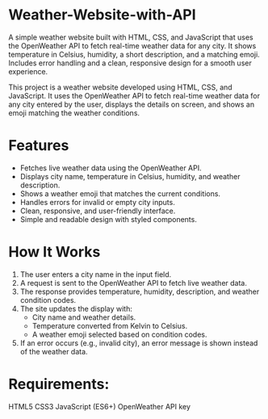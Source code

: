 # Weather-Website-with-API
A simple weather website built with HTML, CSS, and JavaScript that uses the OpenWeather API to fetch real-time weather data for any city. It shows temperature in Celsius, humidity, a short description, and a matching emoji. Includes error handling and a clean, responsive design for a smooth user experience.


This project is a weather website developed using HTML, CSS, and JavaScript.
It uses the OpenWeather API to fetch real-time weather data for any city entered by the user, displays the details on screen, and shows an emoji matching the weather conditions.

# Features
- Fetches live weather data using the OpenWeather API.
- Displays city name, temperature in Celsius, humidity, and weather description.
- Shows a weather emoji that matches the current conditions.
- Handles errors for invalid or empty city inputs.
- Clean, responsive, and user-friendly interface.
- Simple and readable design with styled components.

# How It Works
1. The user enters a city name in the input field.
2. A request is sent to the OpenWeather API to fetch live weather data.
3. The response provides temperature, humidity, description, and weather condition codes.
4. The site updates the display with:
   - City name and weather details.
   - Temperature converted from Kelvin to Celsius.
   - A weather emoji selected based on condition codes.
5. If an error occurs (e.g., invalid city), an error message is shown instead of the weather data.

# Requirements:
HTML5
CSS3
JavaScript (ES6+)
OpenWeather API key

